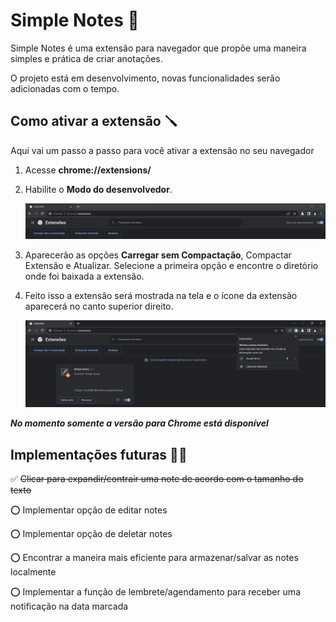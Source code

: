 # Simple Notes 📝

Simple Notes é uma extensão para navegador que propõe uma maneira simples e prática de criar anotações.

O projeto está em desenvolvimento, novas funcionalidades serão adicionadas com o tempo.

## Como ativar a extensão 🪛

Aqui vai um passo a passo para você ativar a extensão no seu navegador

1. Acesse **chrome://extensions/**
2. Habilite o **Modo do desenvolvedor**.

   ![Ativando o Modo do desenvolvedor](/images/ex1.png)

3. Aparecerão as opções **Carregar sem Compactação**, Compactar Extensão e Atualizar. Selecione a primeira opção e encontre o diretório onde foi baixada a extensão.
4. Feito isso a extensão será mostrada na tela e o ícone da extensão aparecerá no canto superior direito.

   ![Extenção carregada](/images/ex2.png)

_**No momento somente a versão para Chrome está disponível**_

## Implementações futuras 👨‍💻

✅ ~~Clicar para expandir/contrair uma note de acordo com o tamanho do texto~~

⭕ Implementar opção de editar notes

⭕ Implementar opção de deletar notes

⭕ Encontrar a maneira mais eficiente para armazenar/salvar as notes localmente

⭕ Implementar a função de lembrete/agendamento para receber uma notificação na data marcada
